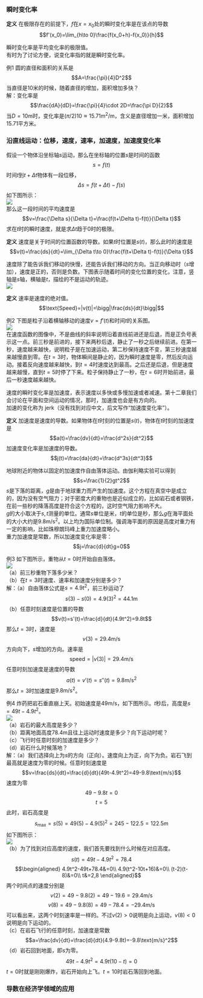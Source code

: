### 瞬时变化率
**定义** 在极限存在的前提下，$f$在$x=x_0$处的瞬时变化率是在该点的导数
$$f'(x_0)=\lim_{h\to 0}\frac{f(x_0+h)-f(x_0)}{h}$$

瞬时变化率是平均变化率的极限值。  
有时为了讨论方便，说变化率指的就是瞬时变化率。

例1 圆的直径和面积的关系是
$$A=\frac{\pi}{4}D^2$$
当直径是10米的时候，随着直径的增加，面积增加多快？  
解：变化率是
$$\frac{dA}{dD}=\frac{\pi}{4}\cdot 2D=\frac{\pi D}{2}$$
当$D=10\text{m}$时，变化率是$(\pi/2)10\approx 15.71\text{m}^2/\text{m}$，含义是直径增加一米，面积增加15.71平方米。

### 沿直线运动：位移，速度，速率，加速度，加速度变化率
假设一个物体沿坐标轴$s$运动，那么在坐标轴的位置$s$是时间的函数
$$s=f(t)$$
时间$t$到$t+\Delta t$物体有一段位移，
$$\Delta s=f(t+\Delta t)-f(s)$$
如下图所示：  
![](040.010.png)  
那么这一段时间的平均速度是
$$v=\frac{\Delta s}{\Delta t}=\frac{f(t+\Delta t)-f(t)}{\Delta t}$$
求在$t$时的瞬时速度，就是求$\Delta t$趋于0时的极限。

**定义** 速度是关于时间的位置函数的导数。如果$t$时位置是$s(t)$，那么此时的速度是
$$v(t)=\frac{ds}{dt}=\lim_{\Delta t\to 0}\frac{f(t+\Delta t)-f(t)}{\Delta t}$$

速度除了能告诉我们移动的快慢，还能告诉我们移动的方向。当正向移动时（$s$增加），速度是正的，否则是负数。下图表示随着时间的变化位置的变化，注意，竖轴是$s$轴，横轴是$t$，描绘的不是运动的轨迹。  
![](040.020.png)

**定义** 速率是速度的绝对值。
$$\text{Speed}=|v(t)|=\bigg|\frac{ds}{dt}\bigg|$$

例2 下图是粒子沿着横轴移动的速度$v=f'(t)$和时间$t$的关系图。  
![](040.030.png)  
在速度函数的图像中，不是曲线的斜率说明沿着直线前进还是后退，而是正负号表示这一点。前三秒是前进的，接下来两秒后退，静止了一秒之后继续前进。在第一秒，速度越来越快，说明粒子是在加速运动，第二秒保持速度不变，第三秒速度越来越慢直到零。在$t=3$时，物体瞬间是静止的，因为瞬时速度是零，然后反向运动。接着反向速度越来越快，到$t=4$时速度达到最高。之后还是后退，但是速度越来越慢，直到$t=5$时停了下来。粒子保持静止了一秒，在$t=6$时开始前进，最后一秒速度越来越快。

速度的瞬时变化率是加速度，表示速度以多快或多慢加速或者减速。第十二章我们会讨论在平面和空间运动的情况，那时，加速度也会是有方向的。  
加速的变化称为 jerk（没有找到对应中文，后文写作“加速度变化率”）。

**定义** 加速度是速度的导数。如果物体在$t$时刻的位置是$s(t)$，物体在$t$时刻的加速度是
$$a(t)=\frac{dv}{dt}=\frac{d^2s}{dt^2}$$
加速度变化率是加速度的导数。
$$j(t)=\frac{da}{dt}=\frac{d^3s}{dt^3}$$

地球附近的物体以固定的加速度作自由落体运动。由伽利略实验可以得到
$$s=\frac{1}{2}gt^2$$
$s$是下落的距离，$g$是由于地球重力而产生的加速度。这个方程在真空中是成立的，因为没有空气阻力；对于密度大的重物也是近似成立的，比如岩石或者钢铁，在前一些秒的降落高度是符合这个方程的，这时空气阻力影响不大。  
$g$的大小取决于$s,t$测量的单位。通常$s$单位是米，$t$的单位是秒，那么$g$在海平面处的大小大约是$9.8\text{m/s}^2$。以上均为国际单位制。强调海平面的原因是高度对重力有一定的影响，比如珠穆朗玛峰上重力加速度略小。  
重力加速度是常数，所以加速度变化率是零：
$$j=\frac{d}{dt}g=0$$

例3 如下图所示，重物从$t=0$时开始自由落体。  
![](040.040.png)  
（a）前三秒重物下落多少米？  
（b）在$t=3$时速度、速率和加速度分别是多少？  
解：（a）自由落体公式是$s=4.9t^2$，前三秒运动了
$$s(3)-s(0)=4.9(3)^2=44.1\text{m}$$
（b）任意时刻速度是位置的导数
$$v(t)=s'(t)=\frac{d}{dt}(4.9t^2)=9.8t$$
那么$t=3$时，速度是
$$v(3)=29.4\text{m/s}$$
方向向下，$s$增加的方向。速率是
$$\text{speed}=|v(3)|=29.4\text{m/s}$$
任意时刻加速度是速度的导数
$$a(t)=v'(t)=s''(t)=9.8\text{m/s}^2$$
那么$t=3$时加速度是$9.8\text{m/s}^2$。

例4 炸药把岩石垂直崩上天。初始速度是$49\text{m/s}$，如下图所示。$t$秒后，高度是$s=49t-4.9t^2$。  
![](040.051.png)  
（a）岩石的最大高度是多少？  
（b）距离地面高度$78.4\text{m}$且往上运动时速度是多少？向下运动时呢？  
（c）飞行时任意时刻的加速度是多少？  
（d）岩石什么时候落地？  
解：（a）我们选择向上为$s$的方向（正向）。速度向上为正，向下为负。岩石飞到最高就是速度为零的时候。任意时刻速度是
$$v=\frac{ds}{dt}=\frac{d}{dt}(49t-4.9t^2)=49-9.8\text{m/s}$$
速度为零
$$49-9.8t=0$$
$$t=5$$
此时，岩石高度是
$$s_{\text{max}}=s(5)=49(5)-4.9(5)^2=245-122.5=122.5\text{m}$$
如下图所示：  
![](040.052.png)  
（b）为了找到对应高度的速度，我们首先要找到什么时候在对应高度。
$$s(t)=49t-4.9t^2=78.4$$
$$\begin{aligned}
4.9t^2-49t+78.4&=0\\
4.9(t^2-10t+16)&=0\\
(t-2)(t-8)&=0\\
t&=2,8
\end{aligned}$$
两个时间点的速度分别是
$$v(2)=49-9.8(2)=49-19.6=29.4\text{m/s}$$
$$v(8)=49-9.8(8)=49-78.4=-29.4\text{m/s}$$
可以看出来，这两个时刻速率是一样的。不过$v(2)>0$说明是向上运动，$v(8)<0$说明是向下运动的。  
（c）在岩石飞行的任意时刻，加速度是常数
$$a=\frac{dv}{dt}=\frac{d}{dt}(4.9-9.8t)=-9.8\text{m/s}^2$$
（d）岩石回到地面，即$s$为零。
$$49t-4.9t^2=4.9t(10-t)=0$$
$t=0$时就是刚刚爆炸，岩石开始向上飞。$t=10$时岩石落回到地面。

### 导数在经济学领域的应用
